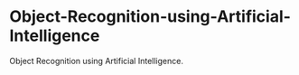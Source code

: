 # Object-Recognition-using-Artificial-Intelligence
Object Recognition using Artificial Intelligence.
